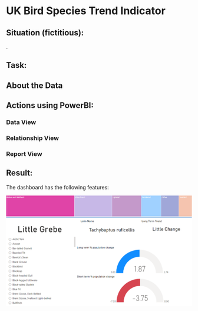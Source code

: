 # UK Bird Species Trend Indicator

## Situation (fictitious):

.

## Task:



## About the Data


## Actions using PowerBI:
 
### Data View
### Relationship View

### Report View

## Result:

The dashboard has the following features:



![Alt text](https://github.com/IsabelWh/DataAnalysisProjects/blob/937c135007f7b2f71b975630e21ab603da7ea4f1/Bird_Species_Dashboard.png)
